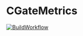 # CGateMetrics


[![BuildWorkflow](https://github.com/sg-app/CGateMetrics/actions/workflows/Build.yml/badge.svg)](https://github.com/sg-app/CGateMetrics/actions/workflows/Build.yml)
